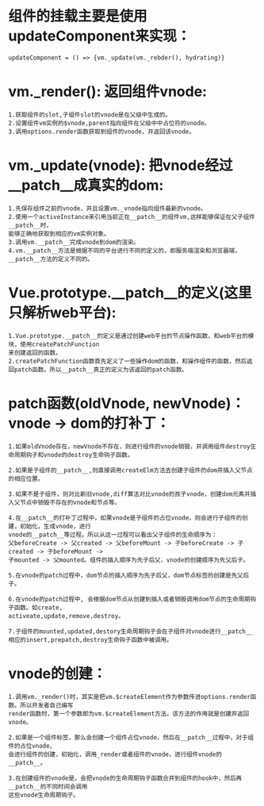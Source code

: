 # 组件的挂载主要是使用updateComponent来实现：
	updateComponent = () => {vm._update(vm._rebder(), hydrating)}

# vm._render(): 返回组件vnode:
	1.获取组件的slot,子组件slot的vnode是在父级中生成的。
	2.设置组件vm实例的$vnode,parent指向组件在父级中中占位符的vnode。
	3.调用options.render函数获取到组件的vnode，并返回该vnode。

# vm._update(vnode): 把vnode经过__patch__成真实的dom:
	1.先保存组件之前的vnode，并且设置vm._vnode指向组件最新的vnode。
	2.使用一个activeInstance来引用当前正在__patch__的组件vm,这样能够保证在父子组件__patch__时，
	能够正确地获取到相应的vm实例对象。
	3.调用vm.__patch__完成vnode到dom的渲染。
	4.vm.__patch__方法是根据不同的平台进行不同的定义的，即服务端渲染和浏览器端，__patch__方法的定义不同的。

# Vue.prototype.__patch__的定义(这里只解析web平台):
	1.Vue.prototype.__patch__的定义是通过创建web平台的节点操作函数，和web平台的模块，使用createPatchFunction
	来创建返回的函数。
	2.createPatchFunction函数首先定义了一些操作dom的函数，和操作组件的函数，然后返回patch函数。所以__patch__真正的定义为该返回的patch函数。

# patch函数(oldVnode, newVnode)：vnode -> dom的打补丁：
	1.如果oldVnode存在，newVnode不存在，则进行组件的vnode销毁，并调用组件destroy生命周期钩子和vnode的destroy生命钩子函数。

	2.如果是子组件的__patch__,则直接调用createElm方法去创建子组件的dom并插入父节点的相应位置。

	3.如果不是子组件，则对比新旧vnode,diff算法对比vnode的孩子vnode，创建dom元素并插入父节点中销毁不存在的vnode和节点等。

	4.在__patch__的打补丁过程中，如果vnode是子组件的占位vnode，则会进行子组件的创建，初始化，生成vnode，进行
	vnode的__patch__等过程。所以从这一过程可以看出父子组件的生命顺序为：
	父beforeCreate -> 父created -> 父beforeMount -> 子beforeCreate -> 子created -> 子beforeMount ->
	子mounted -> 父mounted。组件的插入顺序为先子后父，vnode的创建顺序为先父后子。

	5.在vnode的patch过程中，dom节点的插入顺序为先子后父，dom节点标签的创建是先父后子。

	6.在vnode的patch过程中, 会根据dom节点从创建到插入或者销毁调用dom节点的生命周期钩子函数。如create,
	activeate,update,remove,destroy。

	7.子组件的mounted,updated,destory生命周期钩子会在子组件对vnode进行__patch__相应的insert,prepatch,destroy生命钩子函数中被调用。

# vnode的创建：
	1.调用vm._render()时，其实是把vm.$createElement作为参数传进options.render函数。所以开发者自己编写
	render函数时，第一个参数即为vm.$createElement方法。该方法的作用就是创建并返回vnode。

	2.如果是一个组件标签，那么会创建一个组件占位vnode，然后在__patch__过程中，对于组件的占位vnode，
	会进行组件的创建，初始化，调用_render或者组件的vnode，进行组件vnode的__patch__。

	3.在创建组件的vnode是，会把vnode的生命周期钩子函数合并到组件的hook中，然后再__patch__的不同时间会调用
	这些vnode生命周期钩子。


